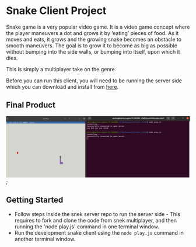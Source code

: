# Snake Client Project

Snake game is a very popular video game. It is a video game concept where the player maneuvers a dot and grows it by ‘eating’ pieces of food. As it moves and eats, it grows and the growing snake becomes an obstacle to smooth maneuvers. The goal is to grow it to become as big as possible without bumping into the side walls, or bumping into itself, upon which it dies.

This is simply a multiplayer take on the genre.

Before you can run this client, you will need to be running the server side which you can download and install from [here](https://github.com/taniarascia/snek). 

## Final Product

!["side by side of terminal and the graphic interface"](/snakeGame.png);

## Getting Started

- Follow steps inside the snek server repo to run the server side - This requires to fork and clone the code from snek multiplayer, and then running the 'node play.js' command in one terminal window. 
- Run the development snake client using the `node play.js` command in another terminal window.

